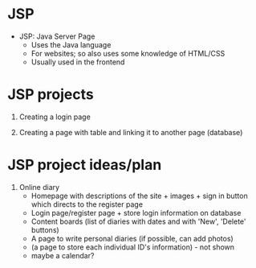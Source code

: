 # JSP
- JSP: Java Server Page
  - Uses the Java language
  - For websites; so also uses some knowledge of HTML/CSS
  - Usually used in the frontend

# JSP projects

1. Creating a login page

2. Creating a page with table and linking it to another page (database)

# JSP project ideas/plan

1. Online diary
    - Homepage with descriptions of the site + images + sign in button which directs to the register page
    - Login page/register page + store login information on database
    - Content boards (list of diaries with dates and with 'New', 'Delete' buttons)
    - A page to write personal diaries (if possible, can add photos)
    - (a page to store each individual ID's information) - not shown
    - maybe a calendar?

